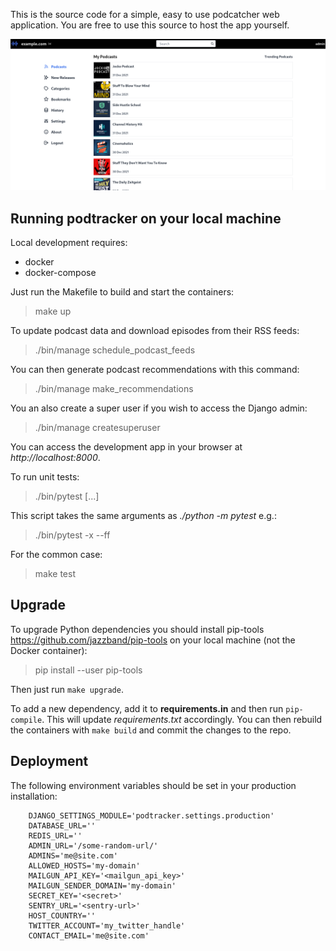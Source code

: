 This is the source code for a simple, easy to use podcatcher web application. You are free to use this source to host the app yourself.

![desktop](/screenshots/desktop.png?raw=True)

## Running podtracker on your local machine

Local development requires:

* docker
* docker-compose

Just run the Makefile to build and start the containers:

> make up

To update podcast data and download episodes from their RSS feeds:

> ./bin/manage schedule_podcast_feeds

You can then generate podcast recommendations with this command:

> ./bin/manage make_recommendations

You an also create a super user if you wish to access the Django admin:

> ./bin/manage createsuperuser

You can access the development app in your browser at _http://localhost:8000_.

To run unit tests:

> ./bin/pytest [...]

This script takes the same arguments as _./python -m pytest_ e.g.:

> ./bin/pytest -x --ff

For the common case:

> make test

## Upgrade

To upgrade Python dependencies you should install pip-tools https://github.com/jazzband/pip-tools on your local machine (not the Docker container):

> pip install --user pip-tools

Then just run `make upgrade`.

To add a new dependency, add it to **requirements.in** and then run `pip-compile`. This will update *requirements.txt* accordingly. You can then rebuild the containers with `make build` and commit the changes to the repo.

## Deployment

The following environment variables should be set in your production installation:

```
    DJANGO_SETTINGS_MODULE='podtracker.settings.production'
    DATABASE_URL=''
    REDIS_URL=''
    ADMIN_URL='/some-random-url/'
    ADMINS='me@site.com'
    ALLOWED_HOSTS='my-domain'
    MAILGUN_API_KEY='<mailgun_api_key>'
    MAILGUN_SENDER_DOMAIN='my-domain'
    SECRET_KEY='<secret>'
    SENTRY_URL='<sentry-url>'
    HOST_COUNTRY=''
    TWITTER_ACCOUNT='my_twitter_handle'
    CONTACT_EMAIL='me@site.com'
```
